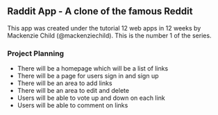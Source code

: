 ## Raddit App - A clone of the famous Reddit

This app was created under the tutorial 12 web apps in 12 weeks by Mackenzie Child (@mackenziechild). This is the number 1 of the series.

### Project Planning

* There will be a homepage which will be a list of links
* There will be a page for users sign in and sign up
* There will be an area to add links
* There will be an area to edit and delete
* Users will be able to vote up and down on each link
* Users will be able to comment on links
